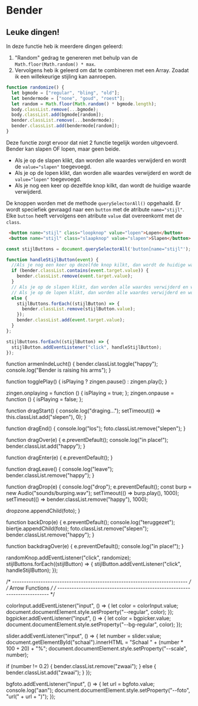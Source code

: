 # Bender

## Leuke dingen!
In deze functie heb ik meerdere dingen geleerd:
1. "Random" gedrag te genereren met behulp van de `Math.floor(Math.random() * max`. 
2. Vervolgens heb ik geleerd om dat te combineren met een Array. Zoadat ik een willekeurige stijling kan aanroepen.

```Javascript
function randomize() {
  let bgmode = ["regular", "bling", "old"];
  let bendermode = ["none", "goud", "roest"];
  let random = Math.floor(Math.random() * bgmode.length);
  body.classList.remove(...bgmode);
  body.classList.add(bgmode[random]);
  bender.classList.remove(...bendermode);
  bender.classList.add(bendermode[random]);
}
```
Deze functie zorgt ervoor dat niet 2 functie tegelijk worden uitgevoerd. Bender kan slapen OF lopen, maar geen beide.</br>
* Als je op de slapen klikt, dan worden alle waardes verwijderd en wordt de `value="slapen"` toegevoegd. 
* Als je op de lopen klikt, dan worden alle waardes verwijderd en wordt de `value="lopen"` toegevoegd.
* Als je nog een keer op dezelfde knop kilkt, dan wordt de huidige waarde verwijderd.

De knoppen worden met de methode `querySelectorAll()` opgehaald. Er wordt speciefiek gevraagd naar een `button` met de atribute `name="stijl"`. Elke `button` heeft vervolgens een atribute `value` dat overeenkomt met de `class`.  

```HTML
 <button name="stijl" class="loopknop" value="lopen">Lopen</button>
 <button name="stijl" class="slaapknop" value="slapen">Slapen</button>
```
```Javascript
const stijlButtons = document.querySelectorAll('button[name="stijl"');

function handleStijlButton(event) {
  //Als je nog een keer op dezelfde knop kilkt, dan wordt de huidige waarde verwijderd.
  if (bender.classList.contains(event.target.value)) {
    bender.classList.remove(event.target.value);
  } 
  // Als je op de slapen klikt, dan worden alle waardes verwijderd en wordt de `value="slapen"` toegevoegd. 
  // Als je op de lopen klikt, dan worden alle waardes verwijderd en wordt de `value="lopen"` toegevoegd.
  else {
    stijlButtons.forEach((stijlButton) => {
      bender.classList.remove(stijlButton.value);
    });
    bender.classList.add(event.target.value);
  }
};

stijlButtons.forEach((stijlButton) => {
  stijlButton.addEventListener("click", handleStijlButton);
});
````

function armenIndeLucht() {
  bender.classList.toggle("happy");
  console.log("Bender is raising his arms");
}

function togglePlay() {
  isPlaying ? zingen.pause() : zingen.play();
}

zingen.onplaying = function () {
  isPlaying = true;
};
zingen.onpause = function () {
  isPlaying = false;
};

function dragStart() {
  console.log("draging...");
  setTimeout(() => this.classList.add("slepen"), 0);
}

function dragEnd() {
  console.log("los");
  foto.classList.remove("slepen");
}

function dragOver(e) {
  e.preventDefault();
  console.log("in place!");
  bender.classList.add("happy");
}

function dragEnter(e) {
  e.preventDefault();
}

function dragLeave() {
  console.log("leave");
  bender.classList.remove("happy");
}

function dragDrop(e) {
  console.log("drop");
  e.preventDefault();
  const burp = new Audio("sounds/burping.wav");
  setTimeout(() => burp.play(), 1000);
  setTimeout(() => bender.classList.remove("happy"), 1000);

  dropzone.appendChild(foto);
}

function backDrop(e) {
  e.preventDefault();
  console.log("teruggezet");
  biertje.appendChild(foto);
  foto.classList.remove("slepen");
  bender.classList.remove("happy");
}

function backdragOver(e) {
  e.preventDefault();
  console.log("in place!");
}

randomKnop.addEventListener("click", randomize);
stijlButtons.forEach((stijlButton) => {
  stijlButton.addEventListener("click", handleStijlButton);
});

/* -------------------------------------------------------------------------- */
/*                               Arrow Functions                              */
/* -------------------------------------------------------------------------- */

colorInput.addEventListener("input", () => {
  let color = colorInput.value;
  document.documentElement.style.setProperty("--regular", color);
});
bgpicker.addEventListener("input", () => {
  let color = bgpicker.value;
  document.documentElement.style.setProperty("--bg-regular", color);
});

slider.addEventListener("input", () => {
  let number = slider.value;
  document.getElementById("schaal").innerHTML =
    "Schaal " + (number * 100 + 20) + "%";
  document.documentElement.style.setProperty("--scale", number);

  if (number != 0.2) {
    bender.classList.remove("zwaai");
  } else {
    bender.classList.add("zwaai");
  }
});

bgfoto.addEventListener("input", () => {
  let url = bgfoto.value;
  console.log("aan");
  document.documentElement.style.setProperty("--foto", "url(" + url + ")");
});
